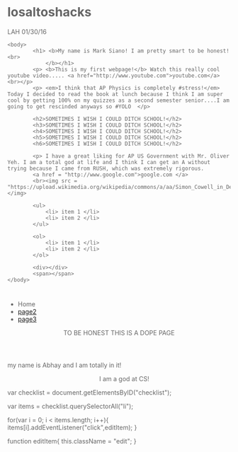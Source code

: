 # losaltoshacks
LAH 01/30/16
<html>
    <head>
        <title> My Name is Abae Varshney! </title>
        <link rel="stylesheet" type="text/css" href="main.css"MAIN>
    </head>

    <body>
            <h1> <b>My name is Mark Siano! I am pretty smart to be honest!<br>
                </b></h1>
            <p> <b>This is my first webpage!</b> Watch this really cool youtube video..... <a href="http://www.youtube.com">youtube.com</a><br></p>
            <p> <em>I think that AP Physics is completely #stress!</em> Today I decided to read the book at lunch because I think I am super cool by getting 100% on my quizzes as a second semester senior....I am going to get rescinded anyways so #YOLO  </p>
            
            <h2>SOMETIMES I WISH I COULD DITCH SCHOOL!</h2>
            <h3>SOMETIMES I WISH I COULD DITCH SCHOOL!</h2>
            <h4>SOMETIMES I WISH I COULD DITCH SCHOOL!</h2>
            <h5>SOMETIMES I WISH I COULD DITCH SCHOOL!</h2>
            <h6>SOMETIMES I WISH I COULD DITCH SCHOOL!</h2>

            <p> I have a great liking for AP US Government with Mr. Oliver Yeh. I am a total god at life and I think I can get an A without trying because I came from RUSH, which was extremely rigorous.
            <a href = "http://www.google.com">google.com </a> 
            <br><img src = "https://upload.wikimedia.org/wikipedia/commons/a/aa/Simon_Cowell_in_December_2011.jpg"> </img>

            <ul>
                <li> item 1 </li>
                <li> item 2 </li>
            </ul>

            <ol>
                <li> item 1 </li>
                <li> item 2 </li>
            </ol>

            <div></div>
            <span></span>
    </body>

</html>

<body>
<h1></h1>
<ul>
	<li>Home</li>
	<li><a href="public class HelloWorld.html">page2</a></li>
	<li><a href="page3.html">page3</a></li>
	<link rel="stylesheet" type="text/css" href="main.css"MAIN>

</ul>
</body>

<header>TO BE HONEST THIS IS A DOPE PAGE</header>

<body>
my name is Abhay and I am totally in it!
<ol>
	<center><p>I am a god at CS!</p></center>
	<link rel="stylesheet" type="text/css" href="main.css">
</ol>	
</body>

<html>
<style>
body{
	color: #666;
	padding: 0 20%;
}

li.input{
	display: none;
}

li.edit span{
	display: none;
}

li.edit input{
	display:  initial;
}

</style>

var checklist = document.getElementsByID("checklist");

var items = checklist.querySelectorAll("li");

for(var i = 0; i < items.length; i++){
	items[i].addEventListener("click",editItem);
}

function editItem{
	this.className = "edit";
}

</html>

